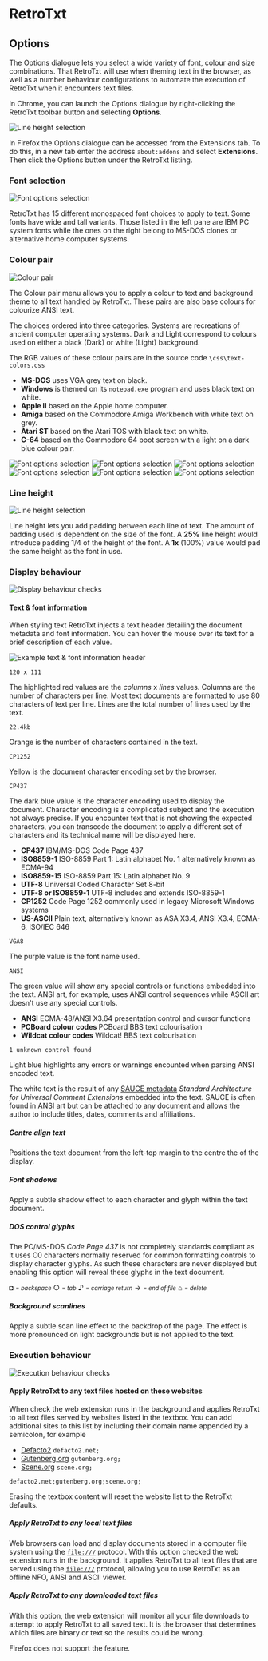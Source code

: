 # RetroTxt

## Options

The Options dialogue lets you select a wide variety of font, colour and size combinations.
That RetroTxt will use when theming text in the browser, as well as a number behaviour configurations to automate the execution of RetroTxt when it encounters text files.

In Chrome, you can launch the Options dialogue by right-clicking the RetroTxt toolbar button and selecting __Options__.

![Line height selection](assets/retrotxt_toolbar_button_chrome.png)

In Firefox the Options dialogue can be accessed from the Extensions tab.
To do this, in a new tab enter the address `about:addons` and select **Extensions**.
Then click the Options button under the RetroTxt listing.

### Font selection

![Font options selection](assets/options_fonts.png)

RetroTxt has 15 different monospaced font choices to apply to text. Some fonts have wide and tall variants.
Those listed in the left pane are IBM PC system fonts while the ones on the right belong to MS-DOS clones or alternative home computer systems.

### Colour pair

![Colour pair](assets/options_colour_pair.png)

The Colour pair menu allows you to apply a colour to text and background theme to all text handled by RetroTxt.
These pairs are also base colours for colourize ANSI text.

The choices ordered into three categories. Systems are recreations of ancient computer operating systems.
Dark and Light correspond to colours used on either a black (Dark) or white (Light) background.

The RGB values of these colour pairs are in the source code `\css\text-colors.css`

- **MS-DOS** uses VGA grey text on black.
- **Windows** is themed on its `notepad.exe` program and uses black text on white.
- **Apple II** based on the Apple home computer.
- **Amiga** based on the Commodore Amiga Workbench with white text on grey.
- **Atari ST** based on the Atari TOS with black text on white.
- **C-64** based on the Commodore 64 boot screen with a light on a dark blue colour pair.

![Font options selection](assets/theme_ms-dos.png) ![Font options selection](assets/theme_windows.png) ![Font options selection](assets/theme_amiga.png) ![Font options selection](assets/theme_appleii.png) ![Font options selection](assets/theme_c64.png) ![Font options selection](assets/theme_atari-st.png)

### Line height

![Line height selection](assets/options_line_height.png)

Line height lets you add padding between each line of text. The amount of padding used is dependent on the size of the font.
A **25%** line height would introduce padding 1/4 of the height of the font.
A **1x** (100%) value would pad the same height as the font in use.

### Display behaviour

![Display behaviour checks](assets/options_display_behavior.png)

#### Text & font information

When styling text RetroTxt injects a text header detailing the document metadata and font information.
You can hover the mouse over its text for a brief description of each value.

![Example text & font information header](assets/options_header_example.png)

`120 x 111`

The highlighted red values are the _columns_ x _lines_ values.
Columns are the number of characters per line.
Most text documents are formatted to use 80 characters of text per line.
Lines are the total number of lines used by the text.

`22.4kb`

Orange is the number of characters contained in the text.

`CP1252`

Yellow is the document character encoding set by the browser.

`CP437`

The dark blue value is the character encoding used to display the document.
Character encoding is a complicated subject and the execution not always precise.
If you encounter text that is not showing the expected characters, you can transcode the document to apply a different set of characters and its technical name will be displayed here.

- **CP437** IBM/MS-DOS Code Page 437
- **ISO8859-1** ISO-8859 Part 1: Latin alphabet No. 1 alternatively known as ECMA-94
- **ISO8859-15** ISO-8859 Part 15: Latin alphabet No. 9
- **UTF-8** Universal Coded Character Set 8-bit
- **UTF-8 or ISO8859-1** UTF-8 includes and extends ISO-8859-1
- **CP1252** Code Page 1252 commonly used in legacy Microsoft Windows systems
- **US-ASCII** Plain text, alternatively known as ASA X3.4, ANSI X3.4, ECMA-6, ISO/IEC 646

`VGA8`

The purple value is the font name used.

`ANSI`

The green value will show any special controls or functions embedded into the text. ANSI art, for example, uses ANSI control sequences while ASCII art doesn't use any special controls.

- **ANSI** ECMA-48/ANSI X3.64 presentation control and cursor functions
- **PCBoard colour codes** PCBoard BBS text colourisation
- **Wildcat colour codes** Wildcat! BBS text colourisation

`1 unknown control found`

Light blue highlights any errors or warnings encounted when parsing ANSI encoded text.

The white text is the result of any [SAUCE metadata](http://www.acid.org/info/sauce/sauce.htm) _Standard Architecture for Universal Comment Extensions_ embedded into the text.
SAUCE is often found in ANSI art but can be attached to any document and allows the author to include titles, dates, comments and affiliations.

##### Centre align text

Positions the text document from the left-top margin to the centre the of the display.

##### Font shadows

Apply a subtle shadow effect to each character and glyph within the text document.

##### DOS control glyphs

The PC/MS-DOS _Code Page 437_ is not completely standards compliant as it uses C0 characters normally reserved for common formatting controls to display character glyphs.
As such these characters are never displayed but enabling this option will reveal these glyphs in the text document.

◘ <small>_= backspace_</small>
○ <small>_= tab_</small>
♪ <small>_= carriage return_</small>
→ <small>_= end of file_</small>
⌂ <small>_= delete_</small>

##### Background scanlines

Apply a subtle scan line effect to the backdrop of the page. The effect is more pronounced on light backgrounds but is not applied to the text.

### Execution behaviour

![Execution behaviour checks](assets/options_execution_behavior.png)

#### Apply RetroTxt to any text files hosted on these websites

When check the web extension runs in the background and applies RetroTxt to all text files served by websites listed in the textbox.
You can add additional sites to this list by including their domain name appended by a semicolon, for example

- [Defacto2](https://defacto2.net) `defacto2.net;`
- [Gutenberg.org](https://www.gutenberg.org) `gutenberg.org;`
- [Scene.org](https://www.scene.org) `scene.org;`

`defacto2.net;gutenberg.org;scene.org;`

Erasing the textbox content will reset the website list to the RetroTxt defaults.

##### Apply RetroTxt to any local text files

Web browsers can load and display documents stored in a computer file system using the [`file:///`](file:///) protocol.
With this option checked the web extension runs in the background.
It applies RetroTxt to all text files that are served using the [`file:///`](file:///) protocol, allowing you to use RetroTxt as an offline NFO, ANSI and ASCII viewer.

##### Apply RetroTxt to any downloaded text files

With this option, the web extension will monitor all your file downloads to attempt to apply RetroTxt to all saved text.
It is the browser that determines which files are binary or text so the results could be wrong.

Firefox does not support the feature.
